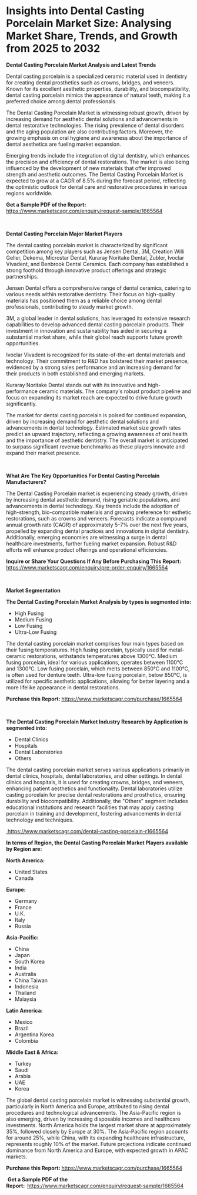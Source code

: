 <p><h1>Insights into Dental Casting Porcelain Market Size: Analysing Market Share, Trends, and Growth from 2025 to 2032</h1></p><p><strong>Dental Casting Porcelain Market Analysis and Latest Trends</strong></p>
<p><p>Dental casting porcelain is a specialized ceramic material used in dentistry for creating dental prosthetics such as crowns, bridges, and veneers. Known for its excellent aesthetic properties, durability, and biocompatibility, dental casting porcelain mimics the appearance of natural teeth, making it a preferred choice among dental professionals. </p><p>The Dental Casting Porcelain Market is witnessing robust growth, driven by increasing demand for aesthetic dental solutions and advancements in dental restorative technologies. The rising prevalence of dental disorders and the aging population are also contributing factors. Moreover, the growing emphasis on oral hygiene and awareness about the importance of dental aesthetics are fueling market expansion. </p><p>Emerging trends include the integration of digital dentistry, which enhances the precision and efficiency of dental restorations. The market is also being influenced by the development of new materials that offer improved strength and aesthetic outcomes. The Dental Casting Porcelain Market is expected to grow at a CAGR of 8.5% during the forecast period, reflecting the optimistic outlook for dental care and restorative procedures in various regions worldwide.</p></p>
<p><strong>Get a Sample PDF of the Report:&nbsp;</strong> <a href="https://www.marketscagr.com/enquiry/request-sample/1665564?utm_campaign=3224&utm_medium=2&utm_source=Github&utm_content=ia&utm_term=13042025&utm_id=dental-casting-porcelain">https://www.marketscagr.com/enquiry/request-sample/1665564</a></p>
<p>&nbsp;</p>
<p><strong>Dental Casting Porcelain Major Market Players</strong></p>
<p><p>The dental casting porcelain market is characterized by significant competition among key players such as Jensen Dental, 3M, Creation Willi Geller, Dekema, Microstar Dental, Kuraray Noritake Dental, Zubler, Ivoclar Vivadent, and Benbrook Dental Ceramics. Each company has established a strong foothold through innovative product offerings and strategic partnerships.</p><p>Jensen Dental offers a comprehensive range of dental ceramics, catering to various needs within restorative dentistry. Their focus on high-quality materials has positioned them as a reliable choice among dental professionals, contributing to steady market growth.</p><p>3M, a global leader in dental solutions, has leveraged its extensive research capabilities to develop advanced dental casting porcelain products. Their investment in innovation and sustainability has aided in securing a substantial market share, while their global reach supports future growth opportunities.</p><p>Ivoclar Vivadent is recognized for its state-of-the-art dental materials and technology. Their commitment to R&D has bolstered their market presence, evidenced by a strong sales performance and an increasing demand for their products in both established and emerging markets.</p><p>Kuraray Noritake Dental stands out with its innovative and high-performance ceramic materials. The company's robust product pipeline and focus on expanding its market reach are expected to drive future growth significantly.</p><p>The market for dental casting porcelain is poised for continued expansion, driven by increasing demand for aesthetic dental solutions and advancements in dental technology. Estimated market size growth rates predict an upward trajectory, reflecting a growing awareness of oral health and the importance of aesthetic dentistry. The overall market is anticipated to surpass significant revenue benchmarks as these players innovate and expand their market presence.</p></p>
<p>&nbsp;</p>
<p><strong>What Are The Key Opportunities For Dental Casting Porcelain Manufacturers?</strong></p>
<p><p>The Dental Casting Porcelain market is experiencing steady growth, driven by increasing dental aesthetic demand, rising geriatric populations, and advancements in dental technology. Key trends include the adoption of high-strength, bio-compatible materials and growing preference for esthetic restorations, such as crowns and veneers. Forecasts indicate a compound annual growth rate (CAGR) of approximately 5–7% over the next five years, propelled by expanding dental practices and innovations in digital dentistry. Additionally, emerging economies are witnessing a surge in dental healthcare investments, further fueling market expansion. Robust R&D efforts will enhance product offerings and operational efficiencies.</p></p>
<p><strong>Inquire or Share Your Questions If Any Before Purchasing This Report:</strong> <a href="https://www.marketscagr.com/enquiry/pre-order-enquiry/1665564?utm_campaign=3224&utm_medium=2&utm_source=Github&utm_content=ia&utm_term=13042025&utm_id=dental-casting-porcelain">https://www.marketscagr.com/enquiry/pre-order-enquiry/1665564</a></p>
<p>&nbsp;</p>
<p><strong>Market Segmentation</strong></p>
<p><strong>The Dental Casting Porcelain Market Analysis by types is segmented into:</strong></p>
<p><ul><li>High Fusing</li><li>Medium Fusing</li><li>Low Fusing</li><li>Ultra-Low Fusing</li></ul></p>
<p><p>The dental casting porcelain market comprises four main types based on their fusing temperatures. High fusing porcelain, typically used for metal-ceramic restorations, withstands temperatures above 1300°C. Medium fusing porcelain, ideal for various applications, operates between 1100°C and 1300°C. Low fusing porcelain, which melts between 850°C and 1100°C, is often used for denture teeth. Ultra-low fusing porcelain, below 850°C, is utilized for specific aesthetic applications, allowing for better layering and a more lifelike appearance in dental restorations.</p></p>
<p><strong>Purchase this Report:&nbsp;</strong><a href="https://www.marketscagr.com/purchase/1665564?utm_campaign=3224&utm_medium=2&utm_source=Github&utm_content=ia&utm_term=13042025&utm_id=dental-casting-porcelain">https://www.marketscagr.com/purchase/1665564</a></p>
<p>&nbsp;</p>
<p><strong>The Dental Casting Porcelain Market Industry Research by Application is segmented into:</strong></p>
<p><ul><li>Dental Clinics</li><li>Hospitals</li><li>Dental Laboratories</li><li>Others</li></ul></p>
<p><p>The dental casting porcelain market serves various applications primarily in dental clinics, hospitals, dental laboratories, and other settings. In dental clinics and hospitals, it is used for creating crowns, bridges, and veneers, enhancing patient aesthetics and functionality. Dental laboratories utilize casting porcelain for precise dental restorations and prosthetics, ensuring durability and biocompatibility. Additionally, the "Others" segment includes educational institutions and research facilities that may apply casting porcelain in training and development, fostering advancements in dental technology and techniques.</p></p>
<p><a href="https://www.marketscagr.com/dental-casting-porcelain-r1665564?utm_campaign=3224&utm_medium=2&utm_source=Github&utm_content=ia&utm_term=13042025&utm_id=dental-casting-porcelain">&nbsp;https://www.marketscagr.com/dental-casting-porcelain-r1665564</a></p>
<p><strong>In terms of Region, the Dental Casting Porcelain Market Players available by Region are:</strong></p>
<p>
    <p> <strong> North America: </strong>
        <ul>
            <li>United States</li>
            <li>Canada</li>
        </ul>
        </p> 
    <p> <strong> Europe: </strong>
        <ul>
            <li>Germany</li>
            <li>France</li>
            <li>U.K.</li>
            <li>Italy</li>
            <li>Russia</li>
        </ul>
        </p> 
    <p> <strong> Asia-Pacific: </strong>
        <ul>
            <li>China</li>
            <li>Japan</li>
            <li>South Korea</li>
            <li>India</li>
            <li>Australia</li>
            <li>China Taiwan</li>
            <li>Indonesia</li>
            <li>Thailand</li>
            <li>Malaysia</li>
        </ul>
        </p> 
    <p> <strong> Latin America: </strong>
        <ul>
            <li>Mexico</li>
            <li>Brazil</li>
            <li>Argentina Korea</li>
            <li>Colombia</li>
        </ul>
        </p> 
    <p> <strong> Middle East & Africa: </strong>
        <ul>
            <li>Turkey</li>
            <li>Saudi</li>
            <li>Arabia</li>
            <li>UAE</li>
            <li>Korea</li>
        </ul>
    </p>
    </p>
<p><p>The global dental casting porcelain market is witnessing substantial growth, particularly in North America and Europe, attributed to rising dental procedures and technological advancements. The Asia-Pacific region is also emerging, driven by increasing disposable incomes and healthcare investments. North America holds the largest market share at approximately 35%, followed closely by Europe at 30%. The Asia-Pacific region accounts for around 25%, while China, with its expanding healthcare infrastructure, represents roughly 10% of the market. Future projections indicate continued dominance from North America and Europe, with expected growth in APAC markets.</p></p>
<p><strong>Purchase this Report: </strong><a href="https://www.marketscagr.com/purchase/1665564?utm_campaign=3224&utm_medium=2&utm_source=Github&utm_content=ia&utm_term=13042025&utm_id=dental-casting-porcelain">https://www.marketscagr.com/purchase/1665564</a></p>
<p>&nbsp;<strong>Get a Sample PDF of the Report:&nbsp;&nbsp;</strong><a href="https://www.marketscagr.com/enquiry/request-sample/1665564?utm_campaign=3224&utm_medium=2&utm_source=Github&utm_content=ia&utm_term=13042025&utm_id=dental-casting-porcelain">https://www.marketscagr.com/enquiry/request-sample/1665564</a></p>
<p><strong></strong></p>
<p><p></p><p></p><p></p></p>